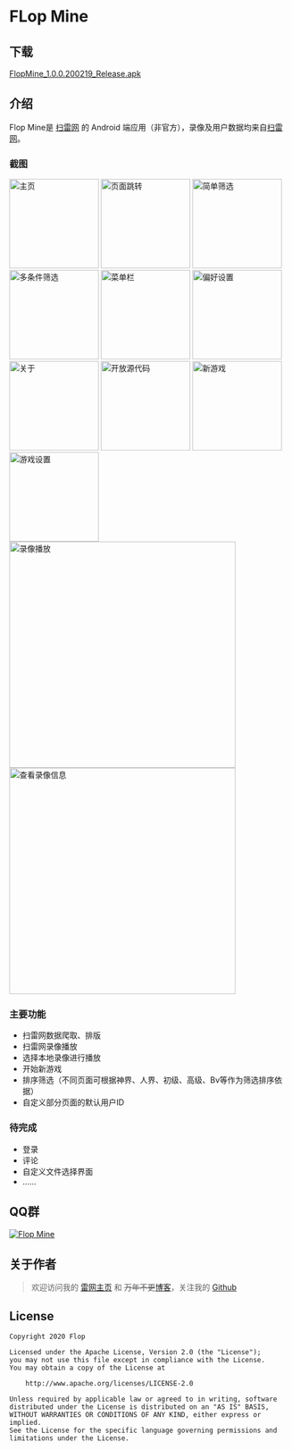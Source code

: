 # FLop Mine

## 下载
[FlopMine_1.0.0.200219_Release.apk](https://flop.coding.net/p/Raw/d/Raw/git/raw/master/FlopMine/APK/Release/FlopMine_1.0.0.200219_Release.apk)

## 介绍
Flop Mine是 [扫雷网](http://www.saolei.wang/Main/Index.asp) 的 Android 端应用（非官方），录像及用户数据均来自[扫雷网](http://www.saolei.wang/Main/Index.asp)。

### 截图
[<img alt="主页" src="https://flop.coding.net/p/Raw/d/Raw/git/raw/master/FlopMine/Screenshot/home.png" width=160>](https://flop.coding.net/p/Raw/d/Raw/git/raw/master/FlopMine/Screenshot/home.png)
[<img alt="页面跳转" src="https://flop.coding.net/p/Raw/d/Raw/git/raw/master/FlopMine/Screenshot/page_skip.png" width=160>](https://flop.coding.net/p/Raw/d/Raw/git/raw/master/FlopMine/Screenshot/page_skip.png)
[<img alt="简单筛选" src="https://flop.coding.net/p/Raw/d/Raw/git/raw/master/FlopMine/Screenshot/filter_simple.png" width=160>](https://flop.coding.net/p/Raw/d/Raw/git/raw/master/FlopMine/Screenshot/filter_simple.png)
[<img alt="多条件筛选" src="https://flop.coding.net/p/Raw/d/Raw/git/raw/master/FlopMine/Screenshot/filter_complex.png" width=160>](https://flop.coding.net/p/Raw/d/Raw/git/raw/master/FlopMine/Screenshot/filter_complex.png)
[<img alt="菜单栏" src="https://flop.coding.net/p/Raw/d/Raw/git/raw/master/FlopMine/Screenshot/drawer.png" width=160>](https://flop.coding.net/p/Raw/d/Raw/git/raw/master/FlopMine/Screenshot/drawer.png)
[<img alt="偏好设置" src="https://flop.coding.net/p/Raw/d/Raw/git/raw/master/FlopMine/Screenshot/settings.png" width=160>](https://flop.coding.net/p/Raw/d/Raw/git/raw/master/FlopMine/Screenshot/settings.png)
[<img alt="关于" src="https://flop.coding.net/p/Raw/d/Raw/git/raw/master/FlopMine/Screenshot/about.png" width=160>](https://flop.coding.net/p/Raw/d/Raw/git/raw/master/FlopMine/Screenshot/about.png)
[<img alt="开放源代码" src="https://flop.coding.net/p/Raw/d/Raw/git/raw/master/FlopMine/Screenshot/open_source.png" width=160>](https://flop.coding.net/p/Raw/d/Raw/git/raw/master/FlopMine/Screenshot/open_source.png)
[<img alt="新游戏" src="https://flop.coding.net/p/Raw/d/Raw/git/raw/master/FlopMine/Screenshot/new_game.png" width=160>](https://flop.coding.net/p/Raw/d/Raw/git/raw/master/FlopMine/Screenshot/new_game.png)
[<img alt="游戏设置" src="https://flop.coding.net/p/Raw/d/Raw/git/raw/master/FlopMine/Screenshot/new_game_settings.png" width=160>](https://flop.coding.net/p/Raw/d/Raw/git/raw/master/FlopMine/Screenshot/new_game_settings.png)
[<img alt="录像播放" src="https://flop.coding.net/p/Raw/d/Raw/git/raw/master/FlopMine/Screenshot/video_play.jpg" width=405>](https://flop.coding.net/p/Raw/d/Raw/git/raw/master/FlopMine/Screenshot/video_play.jpg)
[<img alt="查看录像信息" src="https://flop.coding.net/p/Raw/d/Raw/git/raw/master/FlopMine/Screenshot/video_info.jpg" width=405>](https://flop.coding.net/p/Raw/d/Raw/git/raw/master/FlopMine/Screenshot/video_info.jpg)

### 主要功能

* 扫雷网数据爬取、排版
* 扫雷网录像播放
* 选择本地录像进行播放
* 开始新游戏
* 排序筛选（不同页面可根据神界、人界、初级、高级、Bv等作为筛选排序依据）
* 自定义部分页面的默认用户ID

### 待完成
* 登录
* 评论
* 自定义文件选择界面
* ......

## QQ群
<a target="_blank" href="https://shang.qq.com/wpa/qunwpa?idkey=43837614132f2c754d48296bb500ef5c7cd0b22468ca68927dd6a160d0ea636d"><img border="0" src="http://pub.idqqimg.com/wpa/images/group.png" alt="Flop Mine" title="Flop Mine"></a>

## 关于作者
> 欢迎访问我的 [雷网主页](http://www.saolei.wang/Player/Index.asp?Id=14512) 和 ~~万年不更~~[博客](https://hgraceb.github.io/)，关注我的 [Github](https://github.com/hgraceb/)

## License

    Copyright 2020 Flop
    
    Licensed under the Apache License, Version 2.0 (the "License");
    you may not use this file except in compliance with the License.
    You may obtain a copy of the License at
    
        http://www.apache.org/licenses/LICENSE-2.0
    
    Unless required by applicable law or agreed to in writing, software
    distributed under the License is distributed on an "AS IS" BASIS,
    WITHOUT WARRANTIES OR CONDITIONS OF ANY KIND, either express or implied.
    See the License for the specific language governing permissions and
    limitations under the License.
